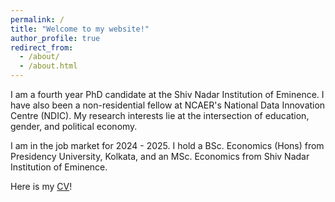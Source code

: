 ```yaml
---
permalink: /
title: "Welcome to my website!"
author_profile: true
redirect_from: 
  - /about/
  - /about.html
---
```


I am a fourth year PhD candidate at the Shiv Nadar Institution of Eminence. I have also been a non-residential fellow at NCAER's National Data Innovation Centre (NDIC). My research interests lie at the intersection of education, gender, and political economy. 


I am in the job market for 2024 - 2025. I hold a BSc. Economics (Hons) from Presidency University, Kolkata, and an MSc. Economics from Shiv Nadar Institution of Eminence. 


Here is my [CV](https://www.dropbox.com/scl/fi/o300x52g8vw9rxxqqhekn/Subarna_updated_CV.pdf?rlkey=71iufqy2hdik2t7dq9tb7wdav&st=vfnsncf3&dl=0)!



